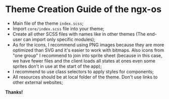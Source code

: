 # Theme Creation Guide of the ngx-os

- Main file of the theme `index.scss`;
- Import `core/index.scss` file into your theme;
- Create all other SCSS files with names like in other themes (The end-user can import only specific modules);
- As for the icons, I recommend using PNG images because they are more optimized than SVG and it's easier to work with bitmaps.
Also icons from "one group" I recommend to join into sprite sheet (because in this case, we have fewer files and the client loads all
states at ones even some sprites don't in use at the start of the app);
- I recommend to use class selectors to apply styles for components;
- All resources should be at local folder of the theme. Don't use links to other external websites;

**Thanks!**
